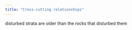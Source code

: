 ```yaml
---
title: "Cross-cutting relationships"
---
```

disturbed strata are older than the rocks that disturbed them

